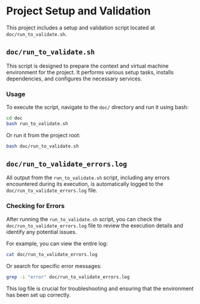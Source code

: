 # Project Setup and Validation

This project includes a setup and validation script located at `doc/run_to_validate.sh`.

## `doc/run_to_validate.sh`

This script is designed to prepare the context and virtual machine environment for the project. It performs various setup tasks, installs dependencies, and configures the necessary services.

### Usage

To execute the script, navigate to the `doc/` directory and run it using bash:

```bash
cd doc
bash run_to_validate.sh
```

Or run it from the project root:

```bash
bash doc/run_to_validate.sh
```

## `doc/run_to_validate_errors.log`

All output from the `run_to_validate.sh` script, including any errors encountered during its execution, is automatically logged to the `doc/run_to_validate_errors.log` file.

### Checking for Errors

After running the `run_to_validate.sh` script, you can check the `doc/run_to_validate_errors.log` file to review the execution details and identify any potential issues.

For example, you can view the entire log:

```bash
cat doc/run_to_validate_errors.log
```

Or search for specific error messages:

```bash
grep -i "error" doc/run_to_validate_errors.log
```

This log file is crucial for troubleshooting and ensuring that the environment has been set up correctly.
